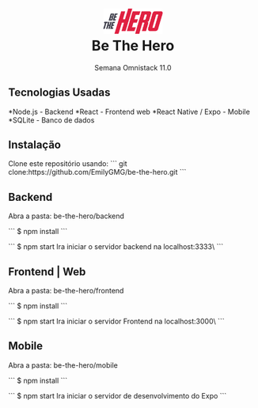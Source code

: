
<h1 align="center">
<br>
  <img src="https://raw.githubusercontent.com/HBeserra/OmniStack-11/master/logo.png" alt="Be The Hero" width="120">
<br>
Be The Hero
</h1>

<p align="center">Semana Omnistack 11.0</p>

<h2>Tecnologias Usadas</h2>
    *Node.js - Backend
    *React - Frontend web
    *React Native / Expo - Mobile
    *SQLite - Banco de dados
    
<h2> Instalação </h2>
<p>Clone este repositório usando: 
  ```
  git clone:https://github.com/EmilyGMG/be-the-hero.git 
  ``` 
</p>

<h2>Backend</h2>
<p>Abra a pasta: be-the-hero/backend</p>
<p>
  ``` 
  $ npm install
  ```
</p>
<p>
  ``` 
  $ npm start Ira iniciar o servidor backend na localhost:3333\
  ```
</p>

<h2>Frontend | Web</h2>
<p>Abra a pasta: be-the-hero/frontend</p>
<p>
  ``` 
  $ npm install
  ```
</p>
<p>
  ``` 
  $ npm start Ira iniciar o servidor Frontend na localhost:3000\ 
  ```
</p>

<h2>Mobile</h2>

<p>Abra a pasta: be-the-hero/mobile</p>
<p>
  ``` 
  $ npm install
  ```
</p>
<p>
  ``` 
  $ npm start Ira iniciar o servidor de desenvolvimento do Expo
  ```
</p>

